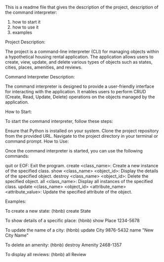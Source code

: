 This is a readme file that gives the description of the project, description of the command interpreter:
1. how to start it
2. how to use it
3. examples

Project Description:

The project is a command-line interpreter (CLI) for managing objects within a hypothetical housing rental application. The application allows users to create, view, update, and delete various types of objects such as states, cities, places, amenities, and reviews.

Command Interpreter Description:

The command interpreter is designed to provide a user-friendly interface for interacting with the application. It enables users to perform CRUD (Create, Read, Update, Delete) operations on the objects managed by the application.

How to Start:

To start the command interpreter, follow these steps:

Ensure that Python is installed on your system.
Clone the project repository from the provided URL.
Navigate to the project directory in your terminal or command prompt.
How to Use:

Once the command interpreter is started, you can use the following commands:

quit or EOF: Exit the program.
create <class_name>: Create a new instance of the specified class.
show <class_name> <object_id>: Display the details of the specified object.
destroy <class_name> <object_id>: Delete the specified object.
all <class_name>: Display all instances of the specified class.
update <class_name> <object_id> <attribute_name> <attribute_value>: Update the specified attribute of the object.

Examples:

To create a new state:
(hbnb) create State

To show details of a specific place:
(hbnb) show Place 1234-5678

To update the name of a city:
(hbnb) update City 9876-5432 name "New City Name"

To delete an amenity:
(hbnb) destroy Amenity 2468-1357

To display all reviews:
(hbnb) all Review


